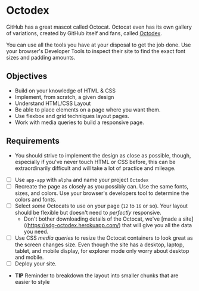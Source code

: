 # Octodex
GitHub has a great mascot called Octocat. Octocat even has its own gallery of variations, created by GitHub itself and fans, called [Octodex](https://octodex.github.com).

You can use all the tools you have at your disposal to get the job done. Use your browser's Developer Tools to inspect their site to find the exact font sizes and padding amounts.

## Objectives

- Build on your knowledge of HTML & CSS
- Implement, from scratch, a given design
- Understand HTML/CSS Layout
- Be able to place elements on a page where you want them.
- Use flexbox and grid techniques layout pages.
- Work with media queries to build a responsive page.

## Requirements

- You should strive to implement the design as close as possible, though, especially if you've never touch HTML or CSS before, this can be extraordinarily difficult and will take a lot of practice and mileage.

- [ ] Use `app-app` with `alpha` and name your project `Octodex`
- [ ] Recreate the page as closely as you possibly can. Use the same fonts, sizes, and colors. Use your browser's developers tool to determine the colors and fonts.
- [ ] Select _some_ Octocats to use on your page (`12` to `16` or so). Your layout should be flexible but doesn't need to _perfectly_ responsive.
  - Don't bother downloading details of the Octocat, we've [made a site]((https://sdg-octodex.herokuapp.com/) that will give you all the data you need.
- [ ] Use CSS _media queries_ to resize the Octocat containers to look great as the screen changes size. Even though the site has a desktop, laptop, tablet, and mobile display, for explorer mode only worry about desktop and mobile.
- [ ] Deploy your site.
- **TIP** Reminder to breakdown the layout into smaller chunks that are easier to style
